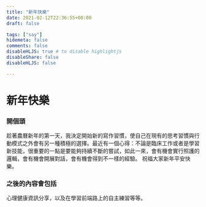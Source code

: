 ```yaml
---
title: "新年快樂"
date: 2021-02-12T22:36:55+08:00
draft: false

tags: ["say"]
hidemeta: false
comments: false
disableHLJS: true # to disable highlightjs
disableShare: false
disableHLJS: false

---
```


# 新年快樂

### 開個頭

趁著農曆新年的第一天，我決定開始新的寫作習慣，使自己在現有的思考習慣與行動模式之外會有另一種積極的選擇。最近有一個心得：不論是臨床工作或者是學習新技能，很重要的一點是要能夠持續不斷的嘗試，如此一來，會有機會實行照護的邏輯，會有機會開展對話，會有機會得到不一樣的經驗。
祝福大家新年平安快樂。

### 之後的內容會包括

心理健康資訊分享，以及在學習前端路上的自主練習等等。
